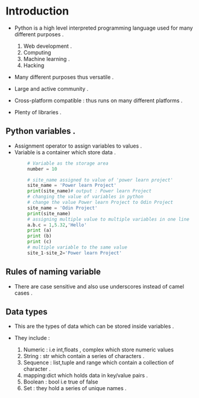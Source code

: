 # Introduction 
- Python is a high level interpreted programming language used for  many different purposes .

     1) Web development .
     2) Computing 
     3) Machine learning .
     4) Hacking 

- Many different purposes thus versatile .
- Large and active community .
- Cross-platform compatible : thus runs on many different platforms .
- Plenty of libraries .

## Python variables .
- Assignment operator to assign variables to values .
- Variable is a container which store data .

```python
        # Variable as the storage area
        number = 10

        # site_name assigned to value of 'power learn project'
        site_name = 'Power learn Project'
        print(site_name)# output : Power learn Project 
        # changing the value of variables in python 
        # change the value Power learn Project to Odin Project 
        site_name = 'Odin Project'
        print(site_name)
        # assigning multiple value to multiple variables in one line 
        a.b.c = 1,5.32,'Hello'
        print (a)
        print (b)
        print (c)
        # multiple variable to the same value 
        site_1-site_2='Power learn Project'


```
## Rules of naming variable 
- There are case sensitive and also use underscores instead of camel cases .

## Data types 
- This are the types of data which can be stored inside variables .
- They include :

  1) Numeric : i.e int,floats , complex which store numeric values 
  2) String : str which contain a series of characters .
  3) Sequence : list,tuple and range which contain a collection of character .
  4) mapping:dict which holds data in key/value pairs .
  5) Boolean : bool i.e true of false 
  6) Set : they hold a series of unique names .
